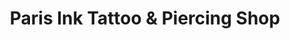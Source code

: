 ---
title: "Paris Ink Tattoo & Piercing Shop"
url: /oakville/paris-ink-tattoo-and-piercing-shop/
shop: tattoo
---